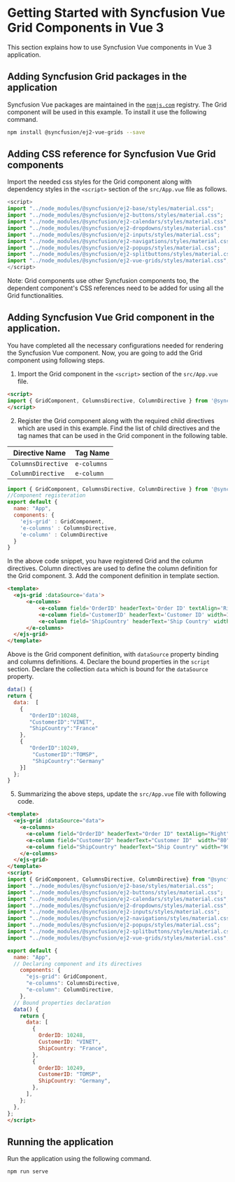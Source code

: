 #  Getting Started with Syncfusion Vue Grid Components in Vue 3

This section explains how to use Syncfusion Vue components in Vue 3 application.

## Adding Syncfusion Grid packages in the application

 Syncfusion Vue packages are maintained in the [`npmjs.com`](https://www.npmjs.com/~syncfusionorg) registry.
The Grid component will be used in this example. To install it use the following command.

```bash
npm install @syncfusion/ej2-vue-grids --save
```
## Adding CSS reference for Syncfusion Vue Grid components

Import the needed css styles for the  Grid component along with dependency styles in the `<script>` section of the `src/App.vue` file as follows.

```js
<script>
import "../node_modules/@syncfusion/ej2-base/styles/material.css";
import "../node_modules/@syncfusion/ej2-buttons/styles/material.css";
import "../node_modules/@syncfusion/ej2-calendars/styles/material.css";
import "../node_modules/@syncfusion/ej2-dropdowns/styles/material.css";
import "../node_modules/@syncfusion/ej2-inputs/styles/material.css";
import "../node_modules/@syncfusion/ej2-navigations/styles/material.css";
import "../node_modules/@syncfusion/ej2-popups/styles/material.css";
import "../node_modules/@syncfusion/ej2-splitbuttons/styles/material.css";
import "../node_modules/@syncfusion/ej2-vue-grids/styles/material.css";
</script>
```
Note: Grid components use other Syncfusion components too, the dependent component's CSS references need to be added for using all the Grid functionalities.

## Adding Syncfusion Vue Grid component in the application.

You have completed all the necessary configurations needed  for rendering the Syncfusion Vue component. Now, you are going to add the Grid component using following steps.

  1. Import the Grid component in the `<script>` section of the `src/App.vue` file.

  ```html
  <script>
  import { GridComponent, ColumnsDirective, ColumnDirective } from '@syncfusion/ej2-vue-grids';
  </script>
  
  ```
  2. Register the Grid component along with the required child directives which are used in this example. Find the list of child directives and the tag names that can be used in the Grid component in the following table.
  
| Directive Name   | Tag Name    |
|------------------|-------------|
| `ColumnsDirective` | `e-columns` |
| `ColumnDirective`  | `e-column`  |
  
  ```js
import { GridComponent, ColumnsDirective, ColumnDirective } from '@syncfusion/ej2-vue-grids';
  //Component registeration
export default {
    name: "App",
    components: {
      'ejs-grid' : GridComponent,
      'e-columns' : ColumnsDirective,
      'e-column' : ColumnDirective
    }
}
  ``` 
  In the above code snippet, you have registered Grid and the column directives. Column directives are used to define the column definition for the Grid component.
  3. Add the component definition in template section.
  ```html
<template>
    <ejs-grid :dataSource='data'>
        <e-columns>
            <e-column field='OrderID' headerText='Order ID' textAlign='Right'  width=100></e-column>
            <e-column field='CustomerID' headerText='Customer ID' width=120></e-column>
            <e-column field='ShipCountry' headerText='Ship Country' width=150></e-column>
        </e-columns>
    </ejs-grid>
</template>
  
  ``` 
  Above is the Grid component definition, with `dataSource` property binding and columns definitions.
4. Declare the bound properties in the `script` section. Declare the collection `data` which is bound for the `dataSource` property.
  ```js
data() {
  return {
    data:  [
      {
         "OrderID":10248,
         "CustomerID":"VINET",
         "ShipCountry":"France"
      },
      {
         "OrderID":10249,
          "CustomerID":"TOMSP",
          "ShipCountry":"Germany"
      }]
    };
}
  ```
5. Summarizing the above steps, update the `src/App.vue` file with following code.
```html
<template>
  <ejs-grid :dataSource="data">
    <e-columns>
      <e-column field="OrderID" headerText="Order ID" textAlign="Right" :isPrimaryKey="true" width="100"></e-column>
      <e-column field="CustomerID" headerText="Customer ID"  width="80"></e-column>
      <e-column field="ShipCountry" headerText="Ship Country" width="90"></e-column>
    </e-columns>
  </ejs-grid>
</template>
<script>
import { GridComponent, ColumnsDirective, ColumnDirective} from "@syncfusion/ej2-vue-grids";
import "../node_modules/@syncfusion/ej2-base/styles/material.css";
import "../node_modules/@syncfusion/ej2-buttons/styles/material.css";
import "../node_modules/@syncfusion/ej2-calendars/styles/material.css";
import "../node_modules/@syncfusion/ej2-dropdowns/styles/material.css";
import "../node_modules/@syncfusion/ej2-inputs/styles/material.css";
import "../node_modules/@syncfusion/ej2-navigations/styles/material.css";
import "../node_modules/@syncfusion/ej2-popups/styles/material.css";
import "../node_modules/@syncfusion/ej2-splitbuttons/styles/material.css";
import "../node_modules/@syncfusion/ej2-vue-grids/styles/material.css";

export default {
  name: "App",
  // Declaring component and its directives
    components: {
      "ejs-grid": GridComponent,
      "e-columns": ColumnsDirective,
      "e-column": ColumnDirective,
    },
  // Bound properties declaration
  data() {
    return {
      data: [
        {
          OrderID: 10248,
          CustomerID: "VINET",
          ShipCountry: "France",
        },
        {
          OrderID: 10249,
          CustomerID: "TOMSP",
          ShipCountry: "Germany",
        },
      ],
    };
  },
};
</script>

```
## Running the application

Run the application using the following command.

```bash
npm run serve
```
